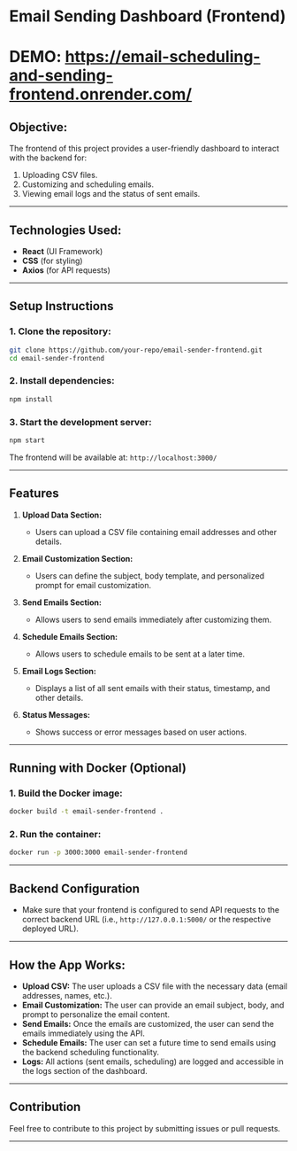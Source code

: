 
# Email Sending Dashboard (Frontend)
# DEMO: https://email-scheduling-and-sending-frontend.onrender.com/
## Objective:
The frontend of this project provides a user-friendly dashboard to interact with the backend for:
1. Uploading CSV files.
2. Customizing and scheduling emails.
3. Viewing email logs and the status of sent emails.

---

## Technologies Used:
- **React** (UI Framework)
- **CSS** (for styling)
- **Axios** (for API requests)

---

## Setup Instructions

### 1. Clone the repository:
```bash
git clone https://github.com/your-repo/email-sender-frontend.git
cd email-sender-frontend
```

### 2. Install dependencies:
```bash
npm install
```

### 3. Start the development server:
```bash
npm start
```

The frontend will be available at: `http://localhost:3000/`

---

## Features

1. **Upload Data Section:**
   - Users can upload a CSV file containing email addresses and other details.

2. **Email Customization Section:**
   - Users can define the subject, body template, and personalized prompt for email customization.

3. **Send Emails Section:**
   - Allows users to send emails immediately after customizing them.

4. **Schedule Emails Section:**
   - Allows users to schedule emails to be sent at a later time.

5. **Email Logs Section:**
   - Displays a list of all sent emails with their status, timestamp, and other details.

6. **Status Messages:**
   - Shows success or error messages based on user actions.

---

## Running with Docker (Optional)

### 1. Build the Docker image:
```bash
docker build -t email-sender-frontend .
```

### 2. Run the container:
```bash
docker run -p 3000:3000 email-sender-frontend
```

---

## Backend Configuration

- Make sure that your frontend is configured to send API requests to the correct backend URL (i.e., `http://127.0.0.1:5000/` or the respective deployed URL).

---

## How the App Works:

- **Upload CSV:** The user uploads a CSV file with the necessary data (email addresses, names, etc.).
- **Email Customization:** The user can provide an email subject, body, and prompt to personalize the email content.
- **Send Emails:** Once the emails are customized, the user can send the emails immediately using the API.
- **Schedule Emails:** The user can set a future time to send emails using the backend scheduling functionality.
- **Logs:** All actions (sent emails, scheduling) are logged and accessible in the logs section of the dashboard.

---

## Contribution

Feel free to contribute to this project by submitting issues or pull requests.

---
